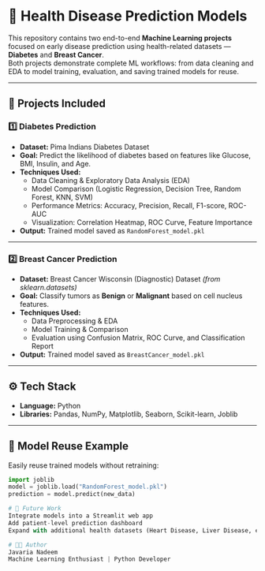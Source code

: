 # 🧠 Health Disease Prediction Models

This repository contains two end-to-end **Machine Learning projects** focused on early disease prediction using health-related datasets — **Diabetes** and **Breast Cancer**.  
Both projects demonstrate complete ML workflows: from data cleaning and EDA to model training, evaluation, and saving trained models for reuse.

---

## 📁 Projects Included

### 1️⃣ Diabetes Prediction
- **Dataset:** Pima Indians Diabetes Dataset  
- **Goal:** Predict the likelihood of diabetes based on features like Glucose, BMI, Insulin, and Age.  
- **Techniques Used:**
  - Data Cleaning & Exploratory Data Analysis (EDA)
  - Model Comparison (Logistic Regression, Decision Tree, Random Forest, KNN, SVM)
  - Performance Metrics: Accuracy, Precision, Recall, F1-score, ROC-AUC
  - Visualization: Correlation Heatmap, ROC Curve, Feature Importance
- **Output:** Trained model saved as `RandomForest_model.pkl`

---

### 2️⃣ Breast Cancer Prediction
- **Dataset:** Breast Cancer Wisconsin (Diagnostic) Dataset *(from sklearn.datasets)*  
- **Goal:** Classify tumors as **Benign** or **Malignant** based on cell nucleus features.  
- **Techniques Used:**
  - Data Preprocessing & EDA
  - Model Training & Comparison
  - Evaluation using Confusion Matrix, ROC Curve, and Classification Report
- **Output:** Trained model saved as `BreastCancer_model.pkl`

---

## ⚙️ Tech Stack
- **Language:** Python  
- **Libraries:** Pandas, NumPy, Matplotlib, Seaborn, Scikit-learn, Joblib  

---

## 💾 Model Reuse Example
Easily reuse trained models without retraining:

```python
import joblib
model = joblib.load("RandomForest_model.pkl")
prediction = model.predict(new_data)

# 🌟 Future Work
Integrate models into a Streamlit web app  
Add patient-level prediction dashboard  
Expand with additional health datasets (Heart Disease, Liver Disease, etc.)

# 👩‍💻 Author
Javaria Nadeem  
Machine Learning Enthusiast | Python Developer  